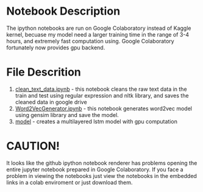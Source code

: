 # Notebook Description
The ipython notebooks are run on Google Colaboratory instead of Kaggle kernel, becuase my model need a larger training time in the range of 3-4 hours, and extremely fast computation using. Google Colaboratory fortunately now provides gpu backend.

# File Descrition
1. [clean_text_data.ipynb](https://drive.google.com/open?id=1gIRzxNALV28ueIlHfl0UHa8OHqoX9zsx) - this notebook cleans the raw text data in the train and test using regular expression and nltk library, and saves the cleaned data in google drive
2. [Word2VecGenerator.ipynb](https://drive.google.com/open?id=1N2IieFh7Cm7zFXr_iwPaCOCNFEx0WMKX) - this notebook generates word2vec model using gensim library and save the model.
3. [model](https://drive.google.com/open?id=1i75pPSgnOio4b5YZWPPuv-eC4-3b0xmS) - creates a multilayered lstm model with gpu computation

# CAUTION!
It looks like the github ipython notebook renderer has problems opening the entire jupyter notebook prepared in Google Colaboratory. If you face a problem in viewing the notebooks just view the notebooks in the embedded links in a colab enviroment or just download them.
